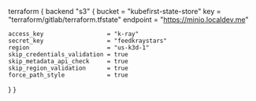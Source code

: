 terraform {
  backend "s3" {
    bucket   = "kubefirst-state-store"
    key      = "terraform/gitlab/terraform.tfstate"
    endpoint = "https://minio.localdev.me"

    access_key                  = "k-ray"
    secret_key                  = "feedkraystars"
    region                      = "us-k3d-1"
    skip_credentials_validation = true
    skip_metadata_api_check     = true
    skip_region_validation      = true
    force_path_style            = true
  }
}
